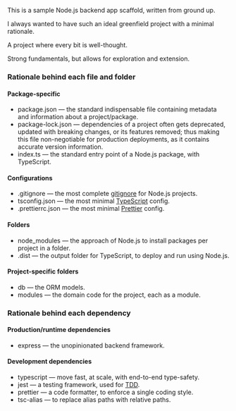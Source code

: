 This is a sample Node.js backend app scaffold, written from ground up. 

I always wanted to have such an ideal greenfield project with a minimal rationale.

A project where every bit is well-thought.

Strong fundamentals, but allows for exploration and extension.

### Rationale behind each file and folder
#### Package-specific
- package.json — the standard indispensable file containing metadata and information about a project/package.
- package-lock.json — dependencies of a project often gets deprecated, updated with breaking changes, or its features removed; thus making this file non-negotiable for production deployments, as it contains accurate version information.
- index.ts — the standard entry point of a Node.js package, with TypeScript.

#### Configurations
- .gitignore — the most complete [gitignore](https://github.com/github/gitignore) for Node.js projects.
- tsconfig.json — the most minimal [TypeScript](https://www.typescriptlang.org/) config.
- .prettierrc.json — the most minimal [Prettier](https://prettier.io/) config.

#### Folders
- node_modules — the approach of Node.js to install packages per project in a folder.
- .dist — the output folder for TypeScript, to deploy and run using Node.js.

#### Project-specific folders
- db — the ORM models.
- modules — the domain code for the project, each as a module.

### Rationale behind each dependency
#### Production/runtime dependencies
- express — the unopinionated backend framework.

#### Development dependencies
- typescript — move fast, at scale, with end-to-end type-safety.
- jest — a testing framework, used for [TDD](https://testdriven.io/test-driven-development/).
- prettier — a code formatter, to enforce a single coding style.
- tsc-alias — to replace alias paths with relative paths.